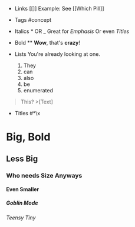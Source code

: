 - Links [[]]
	Example:
	See [[Which Pill]]

- Tags #concept

- Italics * OR _
	Great for *Emphasis*
	Or even *Titles*

- Bold **
	**Wow**, that's **crazy**!

- Lists
	You're already looking at one.
	1. They
	2. can
	3. also
	4. be
	5. enumerated

>This? >\[Text]

- Titles \#\*\x
# Big, Bold
## Less Big
### Who needs Size Anyways
#### Even Smaller
##### Goblin Mode
###### Teensy Tiny